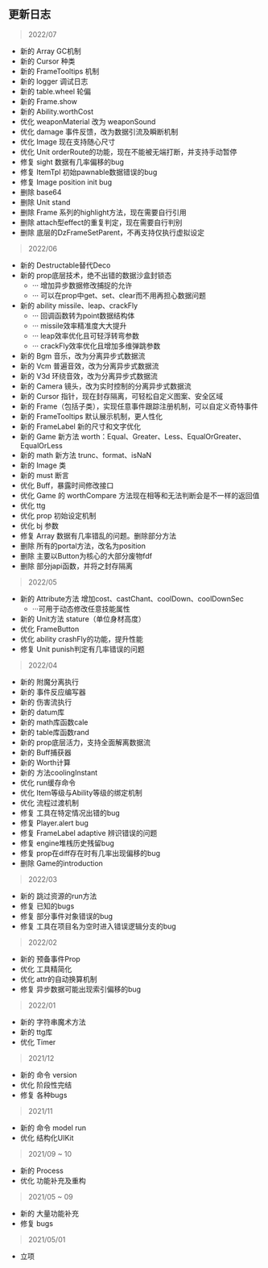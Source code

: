 ## 更新日志

> 2022/07

* 新的 Array GC机制
* 新的 Cursor 种类
* 新的 FrameTooltips 机制
* 新的 logger 调试日志
* 新的 table.wheel 轮偏
* 新的 Frame.show
* 新的 Ability.worthCost
* 优化 weaponMaterial 改为 weaponSound
* 优化 damage 事件反馈，改为数据引流及瞬断机制
* 优化 Image 现在支持随心尺寸
* 优化 Unit orderRoute的功能，现在不能被无端打断，并支持手动暂停
* 修复 sight 数据有几率偏移的bug
* 修复 ItemTpl 初始pawnable数据错误的bug
* 修复 Image position init bug
* 删除 base64
* 删除 Unit stand
* 删除 Frame 系列的highlight方法，现在需要自行引用
* 删除 attach型effect的重复判定，现在需要自行判别
* 删除 底层的DzFrameSetParent，不再支持仅执行虚拟设定

> 2022/06

* 新的 Destructable替代Deco
* 新的 prop底层技术，绝不出错的数据沙盒封锁态
    * ··· 增加异步数据修改捕捉的允许
    * ··· 可以在prop中get、set、clear而不用再担心数据问题
* 新的 ability missile、leap、crackFly
    * ··· 回调函数转为point数据结构体
    * ··· missile效率精准度大大提升
    * ··· leap效率优化且可轻浮转弯参数
    * ··· crackFly效率优化且增加多维弹跳参数
* 新的 Bgm 音乐，改为分离异步式数据流
* 新的 Vcm 普遍音效，改为分离异步式数据流
* 新的 V3d 环绕音效，改为分离异步式数据流
* 新的 Camera 镜头，改为实时控制的分离异步式数据流
* 新的 Cursor 指针，现在封存隔离，可轻松自定义图案、安全区域
* 新的 Frame（包括子类），实现任意事件跟踪注册机制，可以自定义奇特事件
* 新的 FrameTooltips 默认展示机制，更人性化
* 新的 FrameLabel 新的尺寸和文字优化
* 新的 Game 新方法 worth：Equal、Greater、Less、EqualOrGreater、EqualOrLess
* 新的 math 新方法 trunc、format、isNaN
* 新的 Image 类
* 新的 must 断言
* 优化 Buff，暴露时间修改接口
* 优化 Game 的 worthCompare 方法现在相等和无法判断会是不一样的返回值
* 优化 ttg
* 优化 prop 初始设定机制
* 优化 bj 参数
* 修复 Array 数据有几率错乱的问题。删除部分方法
* 删除 所有的portal方法，改名为position
* 删除 主要以Button为核心的大部分废物fdf
* 删除 部分japi函数，并将之封存隔离

> 2022/05

* 新的 Attribute方法 增加cost、castChant、coolDown、coolDownSec
    * ···可用于动态修改任意技能属性
* 新的 Unit方法 stature（单位身材高度）
* 优化 FrameButton
* 优化 ability crashFly的功能，提升性能
* 修复 Unit punish判定有几率错误的问题

> 2022/04

* 新的 附魔分离执行
* 新的 事件反应编写器
* 新的 伤害流执行
* 新的 datum库
* 新的 math库函数cale
* 新的 table库函数rand
* 新的 prop底层活力，支持全面解离数据流
* 新的 Buff捕获器
* 新的 Worth计算
* 新的 方法coolingInstant
* 优化 run缓存命令
* 优化 Item等级与Ability等级的绑定机制
* 优化 流程过渡机制
* 修复 工具在特定情况出错的bug
* 修复 Player.alert bug
* 修复 FrameLabel adaptive 辨识错误的问题
* 修复 engine堆桟历史残留bug
* 修复 prop在diff存在时有几率出现偏移的bug
* 删除 Game的introduction

> 2022/03

* 新的 跳过资源的run方法
* 修复 已知的bugs
* 修复 部分事件对象错误的bug
* 修复 工具在项目名为空时进入错误逻辑分支的bug

> 2022/02

* 新的 预备事件Prop
* 优化 工具精简化
* 优化 attr的自动换算机制
* 修复 异步数据可能出现索引偏移的bug

> 2022/01

* 新的 字符串魔术方法
* 新的 ttg库
* 优化 Timer

> 2021/12

* 新的 命令 version
* 优化 阶段性完结
* 修复 各种bugs

> 2021/11

* 新的 命令 model run
* 优化 结构化UIKit

> 2021/09 ~ 10

* 新的 Process
* 优化 功能补充及重构

> 2021/05 ~ 09

* 新的 大量功能补充
* 修复 bugs

> 2021/05/01

* 立项
